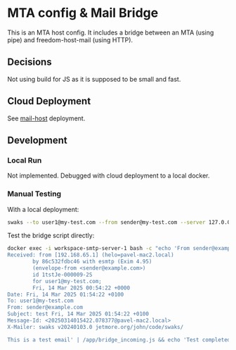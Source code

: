 # MTA config & Mail Bridge

This is an MTA host config. It includes a bridge between an MTA (using pipe) and freedom-host-mail (using HTTP).

## Decisions

Not using build for JS as it is supposed to be small and fast.

## Cloud Deployment

See [mail-host](../../deploy/3.1_mail-host/README.md) deployment.

## Development

### Local Run

Not implemented. Debugged with cloud deployment to a local docker.

### Manual Testing

With a local deployment:

```bash
swaks --to user1@my-test.com --from sender@my-test.com --server 127.0.0.1 --body "This is a test email"
```

Test the bridge script directly:

```bash
docker exec -i workspace-smtp-server-1 bash -c "echo 'From sender@example.com Fri Mar 14 00:54:22 2025
Received: from [192.168.65.1] (helo=pavel-mac2.local)
        by 86c532fdbc46 with esmtp (Exim 4.95)
        (envelope-from <sender@example.com>)
        id 1tstJe-000009-2S
        for user1@my-test.com;
        Fri, 14 Mar 2025 00:54:22 +0000
Date: Fri, 14 Mar 2025 01:54:22 +0100
To: user1@my-test.com
From: sender@example.com
Subject: test Fri, 14 Mar 2025 01:54:22 +0100
Message-Id: <20250314015422.078377@pavel-mac2.local>
X-Mailer: swaks v20240103.0 jetmore.org/john/code/swaks/

This is a test email' | /app/bridge_incoming.js && echo 'Test completed successfully'
```
